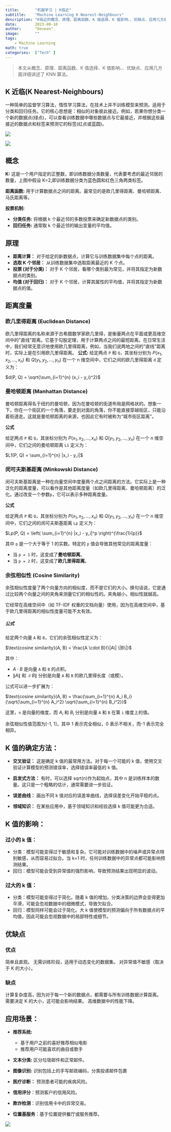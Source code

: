```yaml
---
title:       "机器学习 | K临近"
subtitle:    "Machine Learning K Nearest-Neighbours"
description: "K临近的概念、原理、距离函数、K 值选择、K 值影响、、优缺点、应用几方面详细讲述了 KNN 算法"
date:        2023-09-10
author:      "Devean"
image:       ""
tags:
    - Machine Learning
math: true
categories:  ["Tech" ]
---
```


> 本文从概念、原理、距离函数、K 值选择、K 值影响、、优缺点、应用几方面详细讲述了 KNN 算法。

## K 近临(K Nearest-Neighbours)

一种简单的监督学习算法，惰性学习算法，在技术上并不训练模型来预测。适用于分类和回归任务。它的核心思想是：相似的对象彼此接近。例如，若果你想分类一个新的数据点(绿点)，可以查看训练数据中哪些数据点与它最接近，并根据这些最接近的数据点和标签来预测它的标签(红点或蓝圆)。

![](https://files.mdnice.com/user/50789/820309be-f639-4c8b-99f2-9a10f79dbf45.png)

![](https://files.mdnice.com/user/50789/4d624ed3-03a0-4180-a30c-fc977b6d0064.png)

## 概念

**K:** 这是一个用户指定的正整数，即训练数据分类数量，代表要考虑的最近邻居的数量，上图中假设 K=2,即训练数据分类为蓝色圆和红色三角两类标签。

**距离函数:** 用于计算数据点之间的距离。最常见的是欧几里得距离、曼哈顿距离、马氏距离等。

**投票机制:**

- **分类任务:** 将根据 k 个最近邻的多数投票来确定新数据点的类别。
- **回归任务:** 通常取 k 个最近邻的输出变量的平均值。

## 原理

- **距离计算：** 对于给定的新数据点，计算它与训练数据集中每个点的距离。
- **选取 K 个邻居：** 从训练数据集中选取距离最近的 K 个点。
- **投票 (对于分类)：** 对于 K 个邻居，看哪个类别最为常见，并将其指定为新数据点的类别。
- **均值 (对于回归)：** 对于 K 个邻居，计算其属性的平均值，并将其指定为新数据点的值。

## 距离度量

### 欧几里得距离 (Euclidean Distance)

欧几里得距离的名称来源于古希腊数学家欧几里得，是衡量两点在平面或更高维空间中的"直线"距离。它基于勾股定理，用于计算两点之间的最短距离。在日常生活中，我们经常无意识地使用欧几里得距离，例如，当我们说两地之间的"直线"距离时，实际上是在引用欧几里得距离。
**公式:**
给定两点 `P` 和 `Q`，其坐标分别为 $P(x_1, x_2, ..., x_n)$ 和 $Q(y_1, y_2, ..., y_n)$ 在一个 n 维空间中，它们之间的欧几里得距离 `d` 定义为：

$d(P, Q) = \sqrt{\sum_{i=1}^{n} (x_i - y_i)^2}$

### 曼哈顿距离 (Manhattan Distance)

曼哈顿距离得名于纽约的曼哈顿，因为在曼哈顿的街道布局是网格状的。想象一下，你在一个街区的一个角落，要走到对面的角落，你不能直接穿越街区，只能沿着街道走。这就是曼哈顿距离的来源，也因此它有时被称为“城市街区距离”。

**公式**

给定两点 `P` 和 `Q`，其坐标分别为 $P(x_1, x_2, ..., x_n)$ 和 $Q(y_1, y_2, ..., y_n)$ 在一个 n 维空间中，它们之间的曼哈顿距离 `L1` 定义为：

$L1(P, Q) = \sum_{i=1}^{n} |x_i - y_i|$

### 闵可夫斯基距离 (Minkowski Distance)

闵可夫斯基距离是一种在向量空间中度量两个点之间距离的方法。它实际上是一种泛化的距离度量，可以看作是其他距离度量（如欧几里得距离、曼哈顿距离）的泛化。通过改变一个参数`p`，它可以表示多种距离度量。

**公式**

给定两点 `P` 和 `Q`，其坐标分别为 $P(x_1, x_2, ..., x_n)$ 和 $Q(y_1, y_2, ..., y_n)$ 在一个 n 维空间中，它们之间的闵可夫斯基距离 `Lp` 定义为：

$Lp(P, Q) = \left( \sum_{i=1}^{n} |x_i - y_i|^p \right)^{\frac{1}{p}}$

其中 `p` 是一个大于等于 1 的实数。特定的 `p` 值会导致其他常见的距离度量：

- 当 `p = 1` 时，这变成了**曼哈顿距离**。
- 当 `p = 2` 时，这变成了**欧几里得距离**。

### 余弦相似性 (Cosine Similarity)

余弦相似性度量了两个向量方向的相似度，而不是它们的大小。换句话说，它是通过比较两个向量之间的夹角来测量它们的相似性的。夹角越小，相似性就越高。

它经常在高维空间中（如 TF-IDF 权重的文档向量）使用，因为在高维空间中，基于欧几里得距离的相似性度量可能不太有效。

##### 公式

给定两个向量 `A` 和 `B`，它们的余弦相似性定义为：

$\text{cosine similarity}(A, B) = \frac{A \cdot B}{\|A\| \|B\|}$

其中：

- $A \cdot B$ 是向量 `A` 和 `B` 的点积。
- $\|A\|$ 和 $\|B\|$ 分别是向量 `A` 和 `B` 的欧几里得长度（或模）。

公式可以进一步扩展为：

$\text{cosine similarity}(A, B) = \frac{\sum_{i=1}^{n} A_i B_i}{\sqrt{\sum_{i=1}^{n} A_i^2} \sqrt{\sum_{i=1}^{n} B_i^2}}$

这里，`n` 是向量的维度，而 $A_i$ 和 $B_i$ 分别是向量 `A` 和 `B` 在第 `i` 维度上的值。

余弦相似性值范围为[-1, 1]，其中 1 表示完全相似，0 表示不相关，而-1 表示完全相异。

## K 值的确定方法：

- **交叉验证：** 这是确定 k 值的最常用方法。对于每一个可能的 k 值，使用交叉验证计算模型的预测错误率，选择错误率最低的 k 值。

- **启发式方法：** 有时，可以选择 sqrt(n)作为起始点，其中 n 是训练样本的数量。这只是一个粗略的估计，通常需要进一步验证。

- **误差曲线：** 画出不同 k 值对应的误差率曲线，选择误差变化开始平稳的点。

- **领域知识：** 在某些应用中，基于领域知识和经验选择 k 值可能更为合适。

## K 值的影响：

### 过小的 k 值：

- 分类：模型可能变得过于敏感和复杂。它可能对训练数据中的噪声或异常点特别敏感，从而容易过拟合。当 k=1 时，任何训练数据中的异常点都可能影响预测结果。
- 回归：模型可能会受到异常值的强烈影响，导致预测结果出现明显的波动。

### 过大的 k 值：

- 分类：模型可能变得过于简化。随着 k 值的增加，分类决策的边界会变得更加平滑，可能会忽视数据中的细微模式，导致欠拟合。
- 回归：模型同样可能会过于简化。大 k 值使模型的预测偏向于所有数据点的平均值，因此可能会忽视数据中的局部特性或细节。

## 优缺点

### 优点

简单且直观。
无需训练阶段，适用于动态变化的数据集。
对异常值不敏感（取决于 K 的大小）。

### 缺点

计算复杂度高，因为对于每一个新的数据点，都需要与所有训练数据计算距离。
需要决定 K 的大小，这可能会影响结果。
高维数据中的性能下降。

## 应用场景：

- **推荐系统:**

    - 基于用户之前的喜好推荐相似电影
    - 推荐用户可能喜欢的曲目或歌手

- **文本分类:**
  区分垃圾邮件和正常邮件。
- **图像识别:** 识别包括上的手写邮政编码，分类投递邮件包裹

- **医疗诊断：** 预测患者可能的疾病风险。
- **信用评分**：预测客户的信用风险。
- **欺诈检测**：识别信用卡中的异常交易。
- **位置基服务**：基于位置提供餐厅或服务推荐。

![](https://files.mdnice.com/user/50789/99d8f4cf-52ef-43bf-b4a0-74886881b8e1.png)